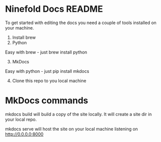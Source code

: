 # Ninefold Docs README

To get started with editing the docs you need a couple of tools installed on your machine.

1. Install brew
2. Python

Easy with brew - just brew install python

3. MkDocs

Easy with python - just pip install mkdocs

4. Clone this repo to you local machine

# MkDocs commands

mkdocs build will build a copy of the site locally.  It will create a site dir in your local repo.

mkdocs serve will host the site on your local machine listening on http://0.0.0.0:8000


